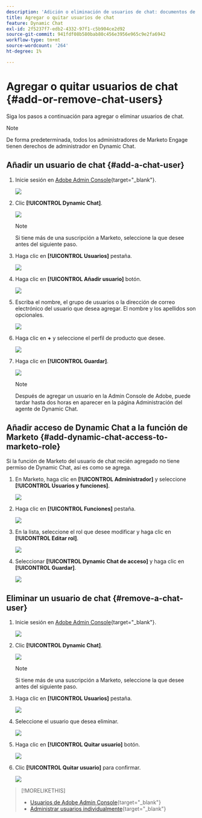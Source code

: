```yaml
---
description: 'Adición o eliminación de usuarios de chat: documentos de Marketo: documentación del producto'
title: Agregar o quitar usuarios de chat
feature: Dynamic Chat
exl-id: 2f5237f7-edb2-4332-97f1-c5b904ce2d92
source-git-commit: 941fdf08b580bab80c456e3956e965c9e2fa6942
workflow-type: tm+mt
source-wordcount: '264'
ht-degree: 1%

---
```


# Agregar o quitar usuarios de chat {#add-or-remove-chat-users}

Siga los pasos a continuación para agregar o eliminar usuarios de chat.

>[!NOTE]
>
>De forma predeterminada, todos los administradores de Marketo Engage tienen derechos de administrador en Dynamic Chat.

## Añadir un usuario de chat {#add-a-chat-user}

1. Inicie sesión en [Adobe Admin Console](https://adminconsole.adobe.com/){target="_blank"}.

   ![](assets/add-or-remove-chat-users-1.png)

1. Clic **[!UICONTROL Dynamic Chat]**.

   ![](assets/add-or-remove-chat-users-2.png)

   >[!NOTE]
   >
   >Si tiene más de una suscripción a Marketo, seleccione la que desee antes del siguiente paso.

1. Haga clic en **[!UICONTROL Usuarios]** pestaña.

   ![](assets/add-or-remove-chat-users-3.png)

1. Haga clic en **[!UICONTROL Añadir usuario]** botón.

   ![](assets/add-or-remove-chat-users-4.png)

1. Escriba el nombre, el grupo de usuarios o la dirección de correo electrónico del usuario que desea agregar. El nombre y los apellidos son opcionales.

   ![](assets/add-or-remove-chat-users-5.png)

1. Haga clic en **+** y seleccione el perfil de producto que desee.

   ![](assets/add-or-remove-chat-users-6.png)

1. Haga clic en **[!UICONTROL Guardar]**.

   ![](assets/add-or-remove-chat-users-7.png)

   >[!NOTE]
   >
   >Después de agregar un usuario en la Admin Console de Adobe, puede tardar hasta dos horas en aparecer en la página Administración del agente de Dynamic Chat.

## Añadir acceso de Dynamic Chat a la función de Marketo {#add-dynamic-chat-access-to-marketo-role}

Si la función de Marketo del usuario de chat recién agregado no tiene permiso de Dynamic Chat, así es como se agrega.

1. En Marketo, haga clic en **[!UICONTROL Administrador]** y seleccione **[!UICONTROL Usuarios y funciones]**.

   ![](assets/add-or-remove-chat-users-8.png)

1. Haga clic en **[!UICONTROL Funciones]** pestaña.

   ![](assets/add-or-remove-chat-users-9.png)

1. En la lista, seleccione el rol que desee modificar y haga clic en **[!UICONTROL Editar rol]**.

   ![](assets/add-or-remove-chat-users-10.png)

1. Seleccionar **[!UICONTROL Dynamic Chat de acceso]** y haga clic en **[!UICONTROL Guardar]**.

   ![](assets/add-or-remove-chat-users-11.png)

## Eliminar un usuario de chat {#remove-a-chat-user}

1. Inicie sesión en [Adobe Admin Console](https://adminconsole.adobe.com/){target="_blank"}.

   ![](assets/add-or-remove-chat-users-12.png)

1. Clic **[!UICONTROL Dynamic Chat]**.

   ![](assets/add-or-remove-chat-users-13.png)

   >[!NOTE]
   >
   >Si tiene más de una suscripción a Marketo, seleccione la que desee antes del siguiente paso.

1. Haga clic en **[!UICONTROL Usuarios]** pestaña.

   ![](assets/add-or-remove-chat-users-14.png)

1. Seleccione el usuario que desea eliminar.

   ![](assets/add-or-remove-chat-users-15.png)

1. Haga clic en **[!UICONTROL Quitar usuario]** botón.

   ![](assets/add-or-remove-chat-users-16.png)

1. Clic **[!UICONTROL Quitar usuario]** para confirmar.

   ![](assets/add-or-remove-chat-users-17.png)

>[!MORELIKETHIS]
>
>* [Usuarios de Adobe Admin Console](https://helpx.adobe.com/es/enterprise/using/users.html){target="_blank"}
>* [Administrar usuarios individualmente](https://helpx.adobe.com/enterprise/using/manage-users-individually.html){target="_blank"}
